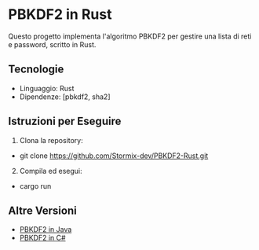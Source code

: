 # PBKDF2 in Rust
Questo progetto implementa l'algoritmo PBKDF2 per gestire una lista di reti e password, scritto in Rust.

## Tecnologie
- Linguaggio: Rust
- Dipendenze: [pbkdf2, sha2]

## Istruzioni per Eseguire
1. Clona la repository:
- git clone https://github.com/Stormix-dev/PBKDF2-Rust.git
2. Compila ed esegui:
- cargo run

## Altre Versioni
- [PBKDF2 in Java](https://github.com/Stormix-dev/PBKDF2-Java)
- [PBKDF2 in C#](https://github.com/Stormix-dev/PBKDF2-CSharp)
